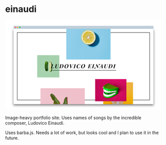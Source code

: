# einaudi

<img src="demo.png">

Image-heavy portfolio site. Uses names of songs by the incredible composer, Ludovico Einaudi.

Uses barba.js. Needs a lot of work, but looks cool and I plan to use it in the future.
